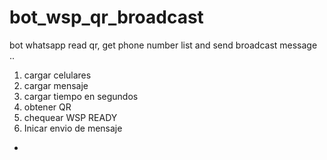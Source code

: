 # bot_wsp_qr_broadcast
bot whatsapp read qr, get phone number list and send broadcast message
..

1. cargar celulares
2. cargar mensaje
4. cargar tiempo en segundos
5. obtener QR
6. chequear WSP READY
7. Inicar envio de mensaje


-